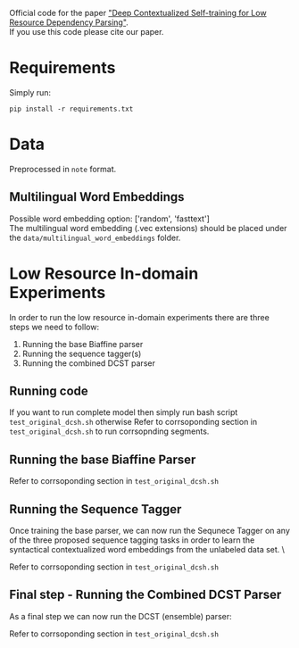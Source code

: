Official code for the paper ["Deep Contextualized Self-training for Low Resource Dependency Parsing"](https://www.mitpressjournals.org/doi/pdf/10.1162/tacl_a_00294).\
If you use this code please cite our paper.

# Requirements
Simply run:
```
pip install -r requirements.txt
```
# Data
Preprocessed in `note` format.

## Multilingual Word Embeddings
Possible word embedding option: ['random', 'fasttext'] \
The multilingual word embedding (.vec extensions) should be placed under the `data/multilingual_word_embeddings` folder.


# Low Resource In-domain Experiments
In order to run the low resource in-domain experiments there are three steps we need to follow:
1. Running the base Biaffine parser
2. Running the sequence tagger(s)
3. Running the combined DCST parser

## Running code
If you want to run complete model then simply run bash script `test_original_dcsh.sh` otherwise
Refer to corrsoponding section in `test_original_dcsh.sh` to run corrsopnding segments.

## Running the base Biaffine Parser

Refer to corrsoponding section in `test_original_dcsh.sh`

## Running the Sequence Tagger
Once training the base parser, we can now run the Sequnece Tagger on any of the three proposed sequence tagging tasks in order to learn the syntactical contextualized word embeddings from the unlabeled data set. \

Refer to corrsoponding section in `test_original_dcsh.sh`

## Final step - Running the Combined DCST Parser
As a final step we can now run the DCST (ensemble) parser:

Refer to corrsoponding section in `test_original_dcsh.sh`

